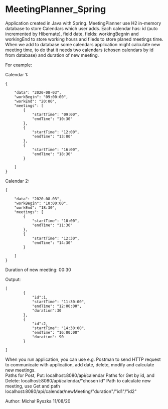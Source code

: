 # MeetingPlanner_Spring

Application created in Java with Spring. MeetingPlanner use H2 in-memory database to store Calendars which user adds. Each calendar has: id (auto incremented by Hibernate), field date, fields: workingBegnin and workingEnd to store working hours and fileds to store planed meetings time. When we add to database some calendars application might calculate new meeting time, to do that it needs two calendars (chosen calendars by id from database) and duration of new meeting.

For example:

Calendar 1:
     
    {
        
        "data": "2020-08-03",
        "workBegin": "09:00:00",
        "workEnd": "20:00",
        "meetings": [
            {
                "startTime": "09:00",
                "endTime": "10:30"
            },
            {
                "startTime": "12:00",
                "endTime": "13:00"
            },
            {
                "startTime": "16:00",
                "endTime": "18:30"
            }

        ]
    }
    
    
Calendar 2:
    
    {
        
        "data": "2020-08-03",
        "workBegin": "10:00:00",
        "workEnd": "18:30",
        "meetings": [
            {
                "startTime": "10:00",
                "endTime": "11:30"
            },
            {
                "startTime": "12:30",
                "endTime": "14:30"
            }

        ]
    }

Duration of new meeting: 00:30

Output:

    [
            {
                "id":1,
                "startTime": "11:30:00",
                "endTime": "12:00:00",
                "duration":30
            },
            {
                "id":2,
                "startTime": "14:30:00",
                "endTime": "16:00:00"
                "duration": 90
            }

    ]

When you run application, you can use e.g. Postman to send HTTP request to communicate with application, add date, delete, modify and calculate new meetings.  
Paths for Post, Put: localhost:8080/api/calendar
Paths for Get by id, and Delete: localhost:8080/api/calendar/"chosen id"
Path to calculate new meeting, use Get and path localhost:8080/api/calendar/newMeeting/"duration"/"id1"/"id2"


Author: Michał Ryszka 11/08/20
